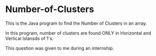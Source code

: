 # Number-of-Clusters
This is the Java program to find the Number of Clusters in an array.

In this program, number of clusters are found ONLY in Horizontal and Vertical Islansds of 1's.

This question was given to me during an internship.
